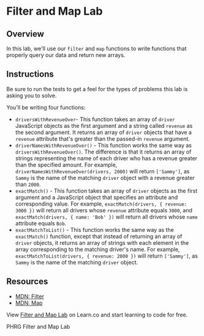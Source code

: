 # Filter and Map Lab

## Overview
In this lab, we'll use our `filter` and `map` functions to write functions that properly query our data and return new arrays.

## Instructions
Be sure to run the tests to get a feel for the types of problems this lab is asking you to solve.

You'll be writing four functions:
* `driversWithRevenueOver`- This function takes an array of `driver` JavaScript objects as the first argument and a string called `revenue` as the second argument. It returns an array of `driver` objects that have a `revenue` attribute that's greater than the passed-in `revenue` argument.
* `driverNamesWithRevenueOver()` - This function works the same way as `driversWithRevenueOver()`. The difference is that it returns an array of strings representing the name of each driver who has a revenue greater than the specified amount. For example, `driverNamesWithRevenueOver(drivers, 2000)` will return `['Sammy']`, as `Sammy` is the name of the matching `driver` object with a revenue greater than `2000`.
* `exactMatch()` - This function takes an array of `driver` objects as the first argument and a JavaScript object that specifies an attribute and corresponding value. For example, `exactMatch(drivers, { revenue: 3000 })` will return all drivers whose `revenue` attribute equals `3000`, and `exactMatch(drivers, { name: 'Bob' })` will return all drivers whose `name` attribute equals `Bob`.
* `exactMatchToList()` - This function works the same way as the `exactMatch()` function, except that instead of returning an array of `driver` objects, it returns an array of strings with each element in the array corresponding to the matching driver's name. For example, `exactMatchToList(drivers, { revenue: 2000 })` will return `['Sammy']`, as `Sammy` is the name of the matching `driver` object.

## Resources
- [MDN: Filter](https://developer.mozilla.org/en-US/docs/Web/JavaScript/Reference/Global_Objects/Array/filter)
- [MDN: Map](https://developer.mozilla.org/en-US/docs/Web/JavaScript/Reference/Global_Objects/Array/map)

<p class='util--hide'>View <a href='https://learn.co/lessons/js-looping-and-iteration-filter-and-map-lab'>Filter and Map Lab</a> on Learn.co and start learning to code for free.</p>
<p data-visibility='hidden'>PHRG Filter and Map Lab</p>